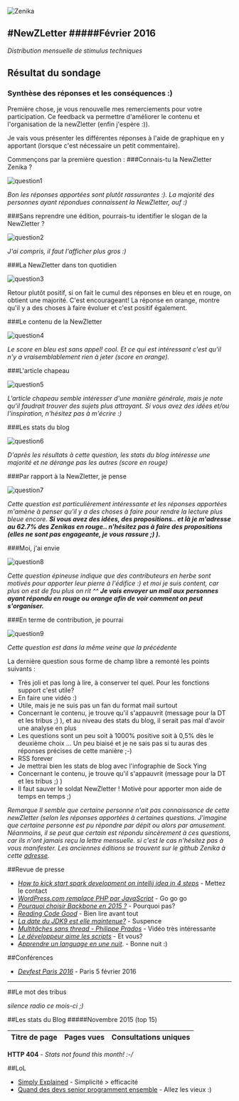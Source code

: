 
![Zenika](http://www.zenika.com/images/signature/simple.png)


#NewZLetter 
#####Février 2016
---

*Distribution mensuelle de stimulus techniques* 


## Résultat du sondage
### Synthèse des réponses et les conséquences :)

Première chose, je vous renouvelle mes remerciements pour votre participation.  Ce feedback va permettre d'améliorer le contenu et l'organisation de la newZletter (enfin j'espère :)).

Je vais vous présenter les différentes réponses à l'aide de graphique en y apportant (lorsque c'est nécessaire un petit commentaire).

Commençons par la première question : 
###Connais-tu la NewZletter Zenika ?

![question1](./images/Q1.PNG)

*Bon les réponses apportées sont plutôt rassurantes :). La majorité des personnes ayant répondues connaissent la NewZletter, ouf :)*

###Sans reprendre une édition, pourrais-tu identifier le slogan de la NewZletter ?

![question2](./images/Q2.PNG)

*J'ai compris, il faut l'afficher plus gros :)*

###La NewZletter dans ton quotidien

![question3](./images/Q3.PNG)

Retour plutôt positif, si on fait le cumul des réponses en bleu et en rouge, on obtient une majorité. C'est encourageant! 
La réponse en orange, montre qu'il y a des choses à faire évoluer et c'est positif également.


###Le contenu de la NewZletter

![question4](./images/Q4.PNG)

*Le score en bleu est sans appel! cool. Et ce qui est intéressant c'est qu'il n'y a vraisemblablement rien à jeter (score en orange).*

###L'article chapeau

![question5](./images/Q5.PNG)

*L'article chapeau semble intéresser d'une manière générale, mais je note qu'il faudrait trouver des sujets plus attrayant.  Si vous avez des idées et/ou l'inspiration, n'hésitez pas à m'écrire :)*

###Les stats du blog

![question6](./images/Q6.PNG)

*D'après les résultats à cette question, les stats du blog intéresse une majorité et ne dérange pas les autres (score en rouge)*


###Par rapport à la NewZletter, je pense

![question7](./images/Q7.PNG)

*Cette question est particulièrement intéressante et les réponses apportées m'amène à penser qu'il y a des choses à faire pour rendre la lecture plus bleue encore.*
***Si vous avez des idées, des propositions.. et là je m'adresse au 62.7% des Zenikas en rouge.. n'hésitez pas à faire des propositions (elles ne sont pas engageante, je vous rassure ;) ).***

###Moi, j'ai envie

![question8](./images/Q8.PNG)

*Cette question épineuse indique que des contributeurs en herbe sont motivés pour apporter leur pierre à l'édifice :) et moi je suis content, car plus on est de fou plus on rit ^^*
***Je vais envoyer un mail aux personnes ayant répondu en rouge ou orange afin de voir comment on peut s'organiser.***

###En terme de contribution, je pourrai

![question9](./images/Q9.PNG)

*Cette question est dans la même veine que la précédente*


La dernière question sous forme de champ libre a remonté les points suivants : 

* Très joli et pas long à lire, à conserver tel quel.
Pour les fonctions support c'est utile?
* En faire une vidéo :)
* Utile, mais je ne suis pas un fan du format mail surtout
* Concernant le contenu, je trouve qu'il s'appauvrit (message pour la DT et les tribus ;) ), et au niveau des stats du blog, il serait pas mal d'avoir une analyse en plus
* Les questions sont un peu soit à 1000% positive soit à 0,5% dès le deuxième choix ... Un peu biaisé et je ne sais pas si tu auras des réponses précises de cette manière ;-)
* RSS forever
* Je mettrai bien les stats de blog avec l'infographie de Sock Ying
* Concernant le contenu, je trouve qu'il s'appauvrit (message pour la DT et les tribus ;) )
* Il faut sauver le soldat NewZletter ! Motivé pour apporter mon aide de temps en temps ;) 

*Remarque*
*Il semble que certaine personne n'ait pas connaissance de cette newZletter (selon les réponses apportées à certaines questions. J'imagine que certaine personne est pu répondre par dépit ou alors par amusement. Néanmoins, il se peut que certain est répondu sincèrement à ces questions, car ils n'ont jamais reçu la lettre mensuelle. si c'est le cas n'hésitez pas à vous manifester. Les anciennes éditions se trouvent sur le github Zenika à cette [adresse](https://github.com/Zenika/newzletter).*

##Revue de presse

 * [*How to kick start spark development on intellij idea in 4 steps*](https://medium.com/large-scale-data-processing/how-to-kick-start-spark-development-on-intellij-idea-in-4-steps-c7c8f5c2fe63#.m1dwh1ilz) - Mettez le contact 
 * [*WordPress.com remplace PHP par JavaScript*](http://www.infoq.com/fr/news/2015/11/wordpress-php-javascript?utm_campaign=infoq_content&utm_source=infoq&utm_medium=feed&utm_term=global) - Go go go
 * [*Pourquoi choisir Backbone en 2015 ?*](http://www.infoq.com/fr/presentations/bow-florent-duveau?utm_campaign=infoq_content&utm_source=infoq&utm_medium=feed&utm_term=global) - Pourquoi pas?
 * [*Reading Code Good*](http://www.infoq.com/fr/presentations/mix-it-saron-yitbarek-reading-code-good?utm_campaign=infoq_content&utm_source=infoq&utm_medium=feed&utm_term=global) - Bien lire avant tout
 * [*La date du JDK9  est elle maintenue?*](http://mail.openjdk.java.net/pipermail/jdk9-dev/2015-December/003149.html) - Suspence
 * [*Multitâches sans thread - Philippe Prados*](https://www.youtube.com/watch?v=mq3mnRzPbOs) - Vidéo très intéressante
 * [*Le développeur aime les scripts*](http://www.developpez.com/actu/93081/Les-developpeurs-abusent-ils-des-scripts-Un-ingenieur-redige-des-scripts-des-qu-une-tache-ennuyeuse-lui-prend-plus-de-90-secondes/) - Et vous?
 * [*Apprendre un language en une nuit*](http://www.developpez.com/actu/91469/Quelles-sont-les-methodes-d-apprentissage-a-la-programmation-les-plus-efficaces-Un-developpeur-propose-une-solution-pour-apprendre-en-une-nuit/). - Bonne nuit :) 



 
##Conférences

 * [*Devfest Paris 2016*](http://devfest.gdgparis.com/) - Paris 5 février 2016
  
 
---


##Le mot des tribus

*silence radio ce mois-ci ;)*
 
##Les stats du Blog
#####Novembre 2015 (top 15)

Titre de page |	Pages vues	| Consultations uniques
--------------|-------------|--------------------

**HTTP 404** - *Stats not found this month! :-/*

##LoL

 * [Simply Explained](http://geek-and-poke.com/geekandpoke/2015/11/29/simply-explained?utm_source=feedburner&utm_medium=feed&utm_campaign=Feed:%20GeekAndPoke%20(Geek%20And%20Poke)) - Simplicité > efficacité
* [Quand des devs senior programment ensemble](http://lesjoiesducode.fr/post/133917476150/quand-des-devs-senior-programment-ensemble
) - Allez les vieux :)
 
